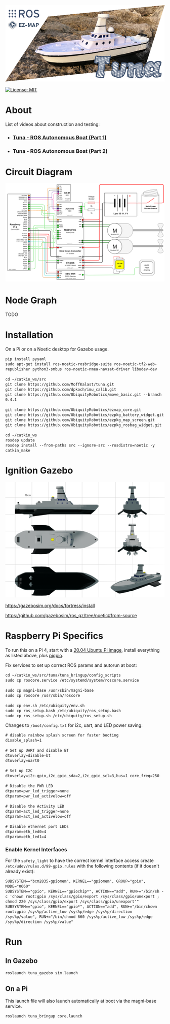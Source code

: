 ![Diagram](tuna_description/img/image.png)

[![License: MIT](https://img.shields.io/badge/License-MIT-yellow.svg)](https://opensource.org/licenses/MIT)

# About

List of videos about construction and testing:

- ### [Tuna - ROS Autonomous Boat (Part 1)](https://www.youtube.com/watch?v=CoFgflu3uPA)
- ### Tuna - ROS Autonomous Boat (Part 2)

# Circuit Diagram

![Diagram](tuna_description/img/TunaElectric.png)

# Node Graph

TODO

# Installation

On a Pi or on a Noetic desktop for Gazebo usage.

```
pip install pyyaml
sudo apt-get install ros-noetic-rosbridge-suite ros-noetic-tf2-web-republisher python3-smbus ros-noetic-nmea-navsat-driver libudev-dev

cd ~/catkin_ws/src
git clone https://github.com/MoffKalast/tuna.git
git clone https://github.com/dpkoch/imu_calib.git
git clone https://github.com/UbiquityRobotics/move_basic.git --branch 0.4.1

git clone https://github.com/UbiquityRobotics/ezmap_core.git
git clone https://github.com/UbiquityRobotics/ezpkg_battery_widget.git
git clone https://github.com/UbiquityRobotics/ezpkg_map_screen.git
git clone https://github.com/UbiquityRobotics/ezpkg_rosbag_widget.git

cd ~/catkin_ws
rosdep update
rosdep install --from-paths src --ignore-src --rosdistro=noetic -y
catkin_make
```

# Ignition Gazebo

![Diagram](tuna_description/img/grid.png)

https://gazebosim.org/docs/fortress/install

https://github.com/gazebosim/ros_gz/tree/noetic#from-source





# Raspberry Pi Specifics

To run this on a Pi 4, start with a [20.04 Ubuntu Pi image](https://learn.ubiquityrobotics.com/noetic_pi_image_downloads), install everything as listed above, plus [pigpio](https://abyz.me.uk/rpi/pigpio/download.html).

Fix services to set up correct ROS params and autorun at boot:

```
cd ~/catkin_ws/src/tuna/tuna_bringup/config_scripts
sudo cp roscore.service /etc/systemd/system/roscore.service

sudo cp magni-base /usr/sbin/magni-base
sudo cp roscore /usr/sbin/roscore

sudo cp env.sh /etc/ubiquity/env.sh
sudo cp ros_setup.bash /etc/ubiquity/ros_setup.bash
sudo cp ros_setup.sh /etc/ubiquity/ros_setup.sh
```

Changes to `/boot/config.txt` for i2c, uart, and LED power saving:

```
# disable rainbow splash screen for faster booting
disable_splash=1

# Set up UART and disable BT
dtoverlay=disable-bt
dtoverlay=uart0

# Set up I2C
dtoverlay=i2c-gpio,i2c_gpio_sda=2,i2c_gpio_scl=3,bus=1 core_freq=250

# Disable the PWR LED
dtparam=pwr_led_trigger=none
dtparam=pwr_led_activelow=off

# Disable the Activity LED
dtparam=act_led_trigger=none
dtparam=act_led_activelow=off

# Disable ethernet port LEDs
dtparam=eth_led0=4
dtparam=eth_led1=4
```

### Enable Kernel Interfaces

For the `safety_light` to have the correct kernel interface access create `/etc/udev/rules.d/99-gpio.rules` with the following contents (if it doesn't already exist):

```
SUBSYSTEM=="bcm2835-gpiomem", KERNEL=="gpiomem", GROUP="gpio", MODE="0660"
SUBSYSTEM=="gpio", KERNEL=="gpiochip*", ACTION=="add", RUN+="/bin/sh -c 'chown root:gpio /sys/class/gpio/export /sys/class/gpio/unexport ; chmod 220 /sys/class/gpio/export /sys/class/gpio/unexport'"
SUBSYSTEM=="gpio", KERNEL=="gpio*", ACTION=="add", RUN+="/bin/chown root:gpio /sys%p/active_low /sys%p/edge /sys%p/direction /sys%p/value", RUN+="/bin/chmod 660 /sys%p/active_low /sys%p/edge /sys%p/direction /sys%p/value"
```

# Run

## In Gazebo

```
roslaunch tuna_gazebo sim.launch
```

## On a Pi

This launch file will also launch automatically at boot via the magni-base service.

```
roslaunch tuna_bringup core.launch
```
